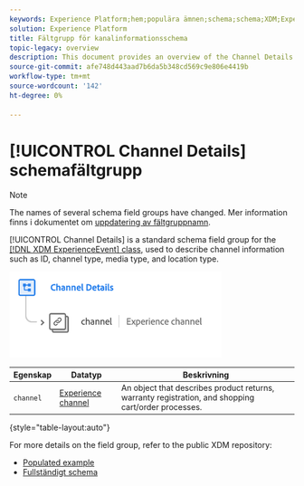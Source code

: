 ```yaml
---
keywords: Experience Platform;hem;populära ämnen;schema;schema;XDM;ExperienceEvent;fields;schemas;Schema design;field group;field group;
solution: Experience Platform
title: Fältgrupp för kanalinformationsschema
topic-legacy: overview
description: This document provides an overview of the Channel Details schema field group.
source-git-commit: afe748d443aad7b6da5b348cd569c9e806e4419b
workflow-type: tm+mt
source-wordcount: '142'
ht-degree: 0%

---
```



# [!UICONTROL Channel Details] schemafältgrupp

>[!NOTE]
>
>The names of several schema field groups have changed. Mer information finns i dokumentet om [uppdatering av fältgruppnamn](../name-updates.md).

[!UICONTROL Channel Details] is a standard schema field group for the [[!DNL XDM ExperienceEvent] class](../../classes/experienceevent.md), used to describe channel information such as ID, channel type, media type, and location type.

![](../../images/field-groups/channel-details.png)

| Egenskap | Datatyp | Beskrivning |
| --- | --- | --- |
| `channel` | [Experience channel](../../data-types/experience-channel.md) | An object that describes product returns, warranty registration, and shopping cart/order processes. |

{style=&quot;table-layout:auto&quot;}

For more details on the field group, refer to the public XDM repository:

* [Populated example](https://github.com/adobe/xdm/blob/master/components/fieldgroups/experience-event/experienceevent-channel.example.1.json)
* [Fullständigt schema](https://github.com/adobe/xdm/blob/master/components/fieldgroups/experience-event/experienceevent-channel.schema.json)
